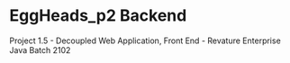 # EggHeads_p2 Backend
Project 1.5 - Decoupled Web Application, Front End - Revature Enterprise Java Batch 2102
